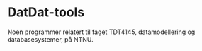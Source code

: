 # DatDat-tools
Noen programmer relatert til  faget TDT4145, datamodellering og databasesystemer, på NTNU.
